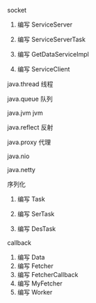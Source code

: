 socket
1. 编写 ServiceServer

2. 编写 ServiceServerTask

3. 编写 GetDataServiceImpl

4. 编写 ServiceClient

java.thread 线程

java.queue 队列

java.jvm jvm

java.reflect 反射

java.proxy 代理

java.nio

java.netty

序列化
1. 编写 Task

2. 编写 SerTask

3. 编写 DesTask

callback
1. 编写 Data
2. 编写 Fetcher
3. 编写 FetcherCallback
4. 编写 MyFetcher
5. 编写 Worker